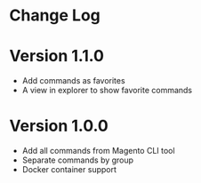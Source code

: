# Change Log

# Version 1.1.0

- Add commands as favorites 
- A view in explorer to show favorite commands

# Version 1.0.0

- Add all commands from Magento CLI tool
- Separate commands by group
- Docker container support